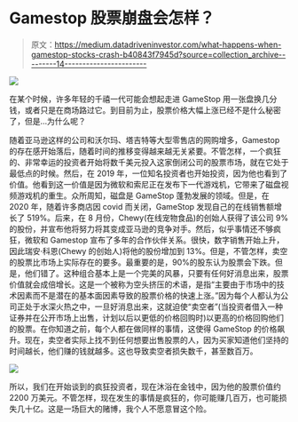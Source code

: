 # Gamestop 股票崩盘会怎样？

> 原文：<https://medium.datadriveninvestor.com/what-happens-when-gamestop-stocks-crash-b40843f7945d?source=collection_archive---------14----------------------->

![](img/d20b6619c6a7b93a83523d26647f3482.png)

在某个时候，许多年轻的千禧一代可能会想起走进 GameStop 用一张盘换几分钱，或者只是在商场路过它。到目前为止，股票价格大幅上涨已经不是什么秘密了，但是…为什么呢？

随着亚马逊这样的公司和沃尔玛、塔吉特等大型零售店的网购增多，Gamestop 的存在感开始落后，随着时间的推移变得越来越无关紧要。不管怎样，一个疯狂的、非常幸运的投资者开始将数千美元投入这家倒闭公司的股票市场，就在它处于最低点的时候。然后，在 2019 年，一位知名投资者也开始投资，因为他也看到了价值。他看到这一价值是因为微软和索尼正在发布下一代游戏机，它带来了磁盘视频游戏机的重生。众所周知，磁盘是 GameStop 蓬勃发展的领域。但是，在 2020 年，随着许多商店因 covid 而关闭，GameStop 发现自己的在线销售额增长了 519%。后来，在 8 月份，Chewy(在线宠物食品)的创始人获得了该公司 9%的股份，并宣布他将努力将其变成亚马逊的竞争对手。然后，似乎事情还不够疯狂，微软和 Gamestop 宣布了多年的合作伙伴关系。很快，数字销售开始上升，因此瑞安·科恩(Chewy 的创始人)将他的股份增加到 13%。但是，不管怎样，卖空的股票比市场上实际存在的要多。最重要的是，90%的股东认为股票会下跌。但是，他们错了。这种组合基本上是一个完美的风暴，只要有任何好消息出来，股票价值就会成倍增长。这是一个被称为空头挤压的术语，是指“主要由于市场中的技术因素而不是潜在的基本面因素导致的股票价格的快速上涨。”因为每个人都认为公司正处于水深火热之中，一旦好消息出来，这就迫使“卖空者”(当投资者借入一种证券并在公开市场上出售，计划以后以更低的价格回购时)以更高的价格回购他们的股票。在你知道之前，每个人都在做同样的事情，这使得 GameStop 的价格飙升。现在，卖空者实际上找不到任何想要出售股票的人，因为买家知道他们坚持的时间越长，他们赚的钱就越多。这也导致卖空者损失数千，甚至数百万。

![](img/3ea512d36f819f89e7b6e82ec5882251.png)

所以，我们在开始谈到的疯狂投资者，现在沐浴在金钱中，因为他的股票价值约 2200 万美元。不管怎样，现在发生的事情是疯狂的，你可能赚几百万，也可能损失几十亿。这是一场巨大的赌博，我个人不愿意冒这个险。